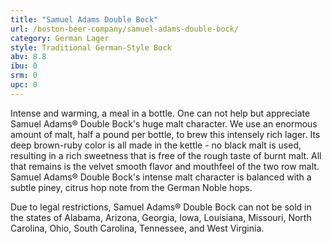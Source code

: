 ```yaml
---
title: "Samuel Adams Double Bock"
url: /boston-beer-company/samuel-adams-double-bock/
category: German Lager
style: Traditional German-Style Bock
abv: 8.8
ibu: 0
srm: 0
upc: 0
---
```

Intense and warming, a meal in a bottle.
One can not help but appreciate Samuel Adams® Double Bock's huge malt character. We use an enormous amount of malt, half a pound per bottle, to brew this intensely rich lager. Its deep brown-ruby color is all made in the kettle - no black malt is used, resulting in a rich sweetness that is free of the rough taste of burnt malt. All that remains is the velvet smooth flavor and mouthfeel of the two row malt. Samuel Adams® Double Bock's intense malt character is balanced with a subtle piney, citrus hop note from the German Noble hops.

Due to legal restrictions, Samuel Adams® Double Bock can not be sold in the states of Alabama, Arizona, Georgia, Iowa, Louisiana, Missouri, North Carolina, Ohio, South Carolina, Tennessee, and West Virginia.
